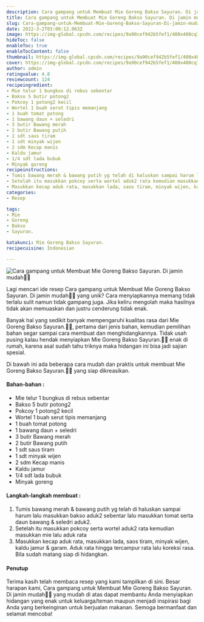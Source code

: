 ```yaml
---
description: Cara gampang untuk Membuat Mie Goreng Bakso Sayuran. Di jamin mudah"
title: Cara gampang untuk Membuat Mie Goreng Bakso Sayuran. Di jamin mudah
slug: Cara-gampang-untuk-Membuat-Mie-Goreng-Bakso-Sayuran-Di-jamin-mudah
date: 2022-3-2T03:09:12.063Z
image: https://img-global.cpcdn.com/recipes/9a90cef942b5fef1/400x400cq70/photo.jpg
hideToc: false
enableToc: true
enableTocContent: false
thumbnail: https://img-global.cpcdn.com/recipes/9a90cef942b5fef1/400x400cq70/photo.jpg
cover: https://img-global.cpcdn.com/recipes/9a90cef942b5fef1/400x400cq70/photo.jpg
author: admin
ratingvalue: 4.8
reviewcount: 124
recipeingredient:
- Mie telur 1 bungkus di rebus sebentar
- Bakso 5 butir potong2
- Pokcoy 1 potong2 kecil
- Wortel 1 buah serut tipis memanjang
- 1 buah tomat potong
- 1 bawang daun + seledri
- 3 butir Bawang merah
- 2 butir Bawang putih
- 1 sdt saus tiram
- 1 sdt minyak wijen
- 2 sdm Kecap manis
- Kaldu jamur
- 1/4 sdt lada bubuk
- Minyak goreng
recipeinstructions:
- Tumis bawang merah & bawang putih yg telah di haluskan sampai harum lalu masukkan bakso aduk2 sebentar lalu masukkan tomat serta daun bawang & seledri aduk2.
- Setelah itu masukkan pokcoy serta wortel aduk2 rata kemudian masukkan mie lalu aduk rata
- Masukkan kecap aduk rata, masukkan lada, saos tiram, minyak wijen, kaldu jamur & garam. Aduk rata hingga tercampur rata lalu koreksi rasa. Bila sudah matang siap di hidangkan.
categories:
- Resep

tags:
- Mie
- Goreng
- Bakso
- Sayuran.

katakunci: Mie Goreng Bakso Sayuran.
recipecuisine: Indonesian

---
```


![Cara gampang untuk Membuat Mie Goreng Bakso Sayuran. Di jamin mudah👩‍🍳](https://img-global.cpcdn.com/recipes/9a90cef942b5fef1/400x400cq70/photo.jpg)

Lagi mencari ide resep Cara gampang untuk Membuat Mie Goreng Bakso Sayuran. Di jamin mudah👩‍🍳 yang unik? Cara menyiapkannya memang tidak terlalu sulit namun tidak gampang juga. Jika keliru mengolah maka hasilnya tidak akan memuaskan dan justru cenderung tidak enak.

Banyak hal yang sedikit banyak mempengaruhi kualitas rasa dari Mie Goreng Bakso Sayuran.👩‍🍳, pertama dari jenis bahan, kemudian pemilihan bahan segar sampai cara membuat dan menghidangkannya. Tidak usah pusing kalau hendak menyiapkan Mie Goreng Bakso Sayuran.👩‍🍳 enak di rumah, karena asal sudah tahu triknya maka hidangan ini bisa jadi sajian spesial.

Di bawah ini ada beberapa cara mudah dan praktis untuk membuat Mie Goreng Bakso Sayuran.👩‍🍳 yang siap dikreasikan.

<!--inarticleads1-->

#### Bahan-bahan :

- Mie telur 1 bungkus di rebus sebentar
- Bakso 5 butir potong2
- Pokcoy 1 potong2 kecil
- Wortel 1 buah serut tipis memanjang
- 1 buah tomat potong
- 1 bawang daun + seledri
- 3 butir Bawang merah
- 2 butir Bawang putih
- 1 sdt saus tiram
- 1 sdt minyak wijen
- 2 sdm Kecap manis
- Kaldu jamur
- 1/4 sdt lada bubuk
- Minyak goreng

<!--inarticleads2-->

#### Langkah-langkah membuat :

1. Tumis bawang merah & bawang putih yg telah di haluskan sampai harum lalu masukkan bakso aduk2 sebentar lalu masukkan tomat serta daun bawang & seledri aduk2.
1. Setelah itu masukkan pokcoy serta wortel aduk2 rata kemudian masukkan mie lalu aduk rata
1. Masukkan kecap aduk rata, masukkan lada, saos tiram, minyak wijen, kaldu jamur & garam. Aduk rata hingga tercampur rata lalu koreksi rasa. Bila sudah matang siap di hidangkan.

#### Penutup

Terima kasih telah membaca resep yang kami tampilkan di sini. Besar harapan kami, Cara gampang untuk Membuat Mie Goreng Bakso Sayuran. Di jamin mudah👩‍🍳 yang mudah di atas dapat membantu Anda menyiapkan hidangan yang enak untuk keluarga/teman maupun menjadi inspirasi bagi Anda yang berkeinginan untuk berjualan makanan. Semoga bermanfaat dan selamat mencoba!